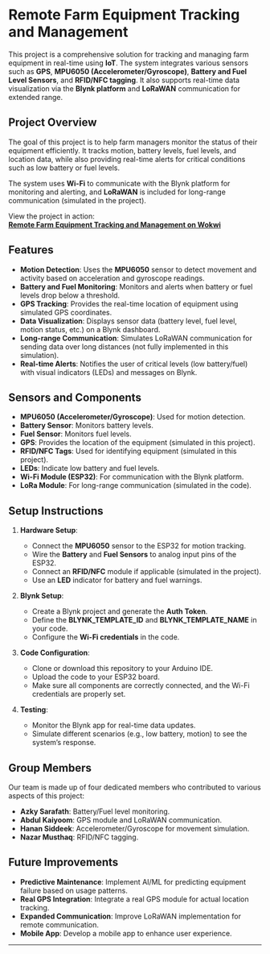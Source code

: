 # Remote Farm Equipment Tracking and Management

This project is a comprehensive solution for tracking and managing farm equipment in real-time using **IoT**. The system integrates various sensors such as **GPS**, **MPU6050 (Accelerometer/Gyroscope)**, **Battery and Fuel Level Sensors**, and **RFID/NFC tagging**. It also supports real-time data visualization via the **Blynk platform** and **LoRaWAN** communication for extended range.

## Project Overview

The goal of this project is to help farm managers monitor the status of their equipment efficiently. It tracks motion, battery levels, fuel levels, and location data, while also providing real-time alerts for critical conditions such as low battery or fuel levels.

The system uses **Wi-Fi** to communicate with the Blynk platform for monitoring and alerting, and **LoRaWAN** is included for long-range communication (simulated in the project).

View the project in action:  
[**Remote Farm Equipment Tracking and Management on Wokwi**](https://wokwi.com/projects/415975220867492865)

## Features

- **Motion Detection**: Uses the **MPU6050** sensor to detect movement and activity based on acceleration and gyroscope readings.
- **Battery and Fuel Monitoring**: Monitors and alerts when battery or fuel levels drop below a threshold.
- **GPS Tracking**: Provides the real-time location of equipment using simulated GPS coordinates.
- **Data Visualization**: Displays sensor data (battery level, fuel level, motion status, etc.) on a Blynk dashboard.
- **Long-range Communication**: Simulates LoRaWAN communication for sending data over long distances (not fully implemented in this simulation).
- **Real-time Alerts**: Notifies the user of critical levels (low battery/fuel) with visual indicators (LEDs) and messages on Blynk.

## Sensors and Components

- **MPU6050 (Accelerometer/Gyroscope)**: Used for motion detection.
- **Battery Sensor**: Monitors battery levels.
- **Fuel Sensor**: Monitors fuel levels.
- **GPS**: Provides the location of the equipment (simulated in this project).
- **RFID/NFC Tags**: Used for identifying equipment (simulated in this project).
- **LEDs**: Indicate low battery and fuel levels.
- **Wi-Fi Module (ESP32)**: For communication with the Blynk platform.
- **LoRa Module**: For long-range communication (simulated in the code).

## Setup Instructions

1. **Hardware Setup**:
   - Connect the **MPU6050** sensor to the ESP32 for motion tracking.
   - Wire the **Battery** and **Fuel Sensors** to analog input pins of the ESP32.
   - Connect an **RFID/NFC** module if applicable (simulated in the project).
   - Use an **LED** indicator for battery and fuel warnings.

2. **Blynk Setup**:
   - Create a Blynk project and generate the **Auth Token**.
   - Define the **BLYNK_TEMPLATE_ID** and **BLYNK_TEMPLATE_NAME** in your code.
   - Configure the **Wi-Fi credentials** in the code.

3. **Code Configuration**:
   - Clone or download this repository to your Arduino IDE.
   - Upload the code to your ESP32 board.
   - Make sure all components are correctly connected, and the Wi-Fi credentials are properly set.

4. **Testing**:
   - Monitor the Blynk app for real-time data updates.
   - Simulate different scenarios (e.g., low battery, motion) to see the system’s response.

## Group Members

Our team is made up of four dedicated members who contributed to various aspects of this project:

- **Azky Sarafath**: Battery/Fuel level monitoring.
- **Abdul Kaiyoom**: GPS module and LoRaWAN communication.
- **Hanan Siddeek**: Accelerometer/Gyroscope for movement simulation.
- **Nazar Musthaq**: RFID/NFC tagging.

## Future Improvements

- **Predictive Maintenance**: Implement AI/ML for predicting equipment failure based on usage patterns.
- **Real GPS Integration**: Integrate a real GPS module for actual location tracking.
- **Expanded Communication**: Improve LoRaWAN implementation for remote communication.
- **Mobile App**: Develop a mobile app to enhance user experience.


---
